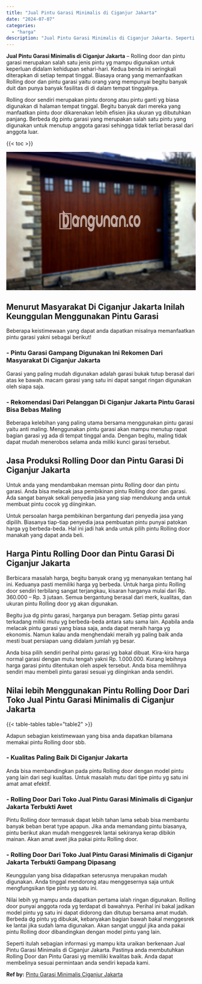 ```yaml
---
title: "Jual Pintu Garasi Minimalis di Ciganjur Jakarta"
date: "2024-07-07"
categories: 
  - "harga"
description: "Jual Pintu Garasi Minimalis di Ciganjur Jakarta. Seperti itulah sebagian informasi yg mampu kita uraikan berkenaan Jual Pintu Garasi Minimalis di Ciganjur Ja..."
---
```


**Jual Pintu Garasi Minimalis di Ciganjur Jakarta** – Rolling door dan pintu garasi merupakan salah satu jenis pintu yg mampu digunakan untuk keperluan didalam kehidupan sehari-hari. Kedua benda ini seringkali diterapkan di setiap tempat tinggal. Biasaya orang yang memanfaatkan Rolling door dan pintu garasi yaitu orang yang mempunyai begitu banyak duit dan punya banyak fasilitas di di dalam tempat tinggalnya.

Rolling door sendiri merupakan pintu dorong atau pintu ganti yg biasa digunakan di halaman tempat tinggal. Begitu banyak dari mereka yang manfaatkan pintu door dikarenakan lebih efisien jika ukuran yg dibutuhkan panjang. Berbeda dg pintu garasi yang merupakan salah satu pintu yang digunakan untuk menutup anggota garasi sehingga tidak terliat berasal dari anggota luar.

{{< toc >}}

![Jual Pintu Garasi Minimalis di Ciganjur Jakarta](/images/pintu-garasi-60.png)

## Menurut Masyarakat Di Ciganjur Jakarta Inilah Keunggulan Menggunakan Pintu Garasi

Beberapa keistimewaan yang dapat anda dapatkan misalnya memanfaatkan pintu garasi yakni sebagai berikut!

### \- Pintu Garasi Gampang Digunakan Ini Rekomen Dari Masyarakat Di Ciganjur Jakarta

Garasi yang paling mudah digunakan adalah garasi bukak tutup berasal dari atas ke bawah. macam garasi yang satu ini dapat sangat ringan digunakan oleh siapa saja.

### \- Rekomendasi Dari Pelanggan Di Ciganjur Jakarta Pintu Garasi Bisa Bebas Maling

Beberapa kelebihan yang paling utama bersama menggunakan pintu garasi yaitu anti maling. Menggunakan pintu garasi akan mampu menutup rapat bagian garasi yg ada di tempat tinggal anda. Dengan begitu, maling tidak dapat mudah menerobos selama anda miliki kunci garasi tersebut.

## Jasa Produksi Rolling Door dan Pintu Garasi Di Ciganjur Jakarta

Untuk anda yang mendambakan memsan pintu Rolling door dan pintu garasi. Anda bisa melacak jasa pembikinan pintu Rolling door dan garasi. Ada sangat banyak sekali penyedia jasa yang siap mendukung anda untuk membuat pintu cocok yg diinginkan.

Untuk persoalan harga pembikinan bergantung dari penyedia jasa yang dipilih. Biasanya tiap-tiap penyedia jasa pembuatan pintu punyai patokan harga yg berbeda-beda. Hal ini jadi hak anda untuk pilih pintu Rolling door manakah yang dapat anda beli.

## Harga Pintu Rolling Door dan Pintu Garasi Di Ciganjur Jakarta

Berbicara masalah harga, begitu banyak orang yg menanyakan tentang hal ini. Keduanya pasti memiliki harga yg berbeda. Untuk harga pintu Rolling door sendiri terbilang sangat terjangkau, kisaran harganya mulai dari Rp. 360.000 – Rp. 3 jutaan. Semua bergantung berasal dari merk, kualitas, dan ukuran pintu Rolling door yg akan digunakan.

Begitu jua dg pintu garasi, harganya pun beragam. Setiap pintu garasi terkadang miliki mutu yg berbeda-beda antara satu sama lain. Apabila anda melacak pintu garasi yang biasa saja, anda dapat meraih harga yg ekonomis. Namun kalau anda menghendaki meraih yg paling baik anda mesti buat persiapan uang didalam jumlah yg besar.

Anda bisa pilih sendiri perihal pintu garasi yg bakal dibuat. Kira-kira harga normal garasi dengan mutu tengah yakni Rp. 1.000.000. Kurang lebihnya harga garasi pintu ditentukan oleh aspek tersebut. Anda bisa memilihnya sendiri mau membeli pintu garasi sesuai yg diinginkan anda sendiri.

## Nilai lebih Menggunakan Pintu Rolling Door Dari Toko Jual Pintu Garasi Minimalis di Ciganjur Jakarta

{{< table-tables table="table2" >}}

Adapun sebagian keistimewaan yang bisa anda dapatkan bilamana memakai pintu Rolling door sbb.

### \- Kualitas Paling Baik Di Ciganjur Jakarta

Anda bisa membandingkan pada pintu Rolling door dengan model pintu yang lain dari segi kualitas. Untuk masalah mutu dari tipe pintu yg satu ini amat amat efektif.

### \- Rolling Door Dari Toko Jual Pintu Garasi Minimalis di Ciganjur Jakarta Terbukti Awet

Pintu Rolling door termasuk dapat lebih tahan lama sebab bisa membantu banyak beban berat type apapun. Jika anda memandang pintu biasanya, pintu berikut akan mudah menggesrek lantai sekiranya kerap dibikin mainan. Akan amat awet jika pakai pintu Rolling door.

### \- Rolling Door Dari Toko Jual Pintu Garasi Minimalis di Ciganjur Jakarta Terbukti Gampang Dipasang

Keunggulan yang bisa didapatkan seterusnya merupakan mudah digunakan. Anda tinggal mendorong atau menggesernya saja untuk mengfungsikan tipe pintu yg satu ini.

Nilai lebih yg mampu anda dapatkan pertama ialah ringan digunakan. Rolling door punyai anggota roda yg terdapat di bawahnya. Perihal ini bakal jadikan model pintu yg satu ini dapat didorong dan ditutup bersama amat mudah. Berbeda dg pintu yg dibukak, kebanyakan bagian bawah bakal menggesrek ke lantai jika sudah lama digunakan. Akan sangat unggul jika anda pakai pintu Rolling door dibandingkan dengan model pintu yang lain.

Seperti itulah sebagian informasi yg mampu kita uraikan berkenaan Jual Pintu Garasi Minimalis di Ciganjur Jakarta. Pastinya anda membutuhkan Rolling Door dan Pintu Garasi yg memiliki kwalitas baik. Anda dapat membelinya sesuai permintaan anda sendiri kepada kami.

**Ref by:** [Pintu Garasi Minimalis Ciganjur Jakarta](https://id.wikipedia.org/wiki/Pintu)
